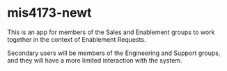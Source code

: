 # mis4173-newt

This is an app for members of the Sales and Enablement groups to work together in the context of Enablement Requests.

Secondary users will be members of the Engineering and Support groups, and they will have a more limited interaction with the system.

